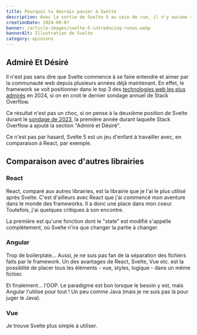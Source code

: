 ```yaml
---
title: Pourquoi tu devrais passer à Svelte
description: Avec la sortie de Svelte 5 au coin de rue, il n'y aucune raison pour laquelle tu ne devrais pas l'utiliser. Et je vais t'expliquer pourquoi.
creationDate: 2024-09-07
banner: /article-images/svelte-5-introducing-runes.webp
bannerAlt: Illustration de Svelte
category: opinions
---
```


## Admiré Et Désiré

Il n'est pas sans dire que Svelte commence à se faire entendre et aimer par la
communauté web depuis plusieurs années déjà maintenant. En effet, le framework
se voit positionner dans le top 3 des [technologies web les plus admirés](https://survey.stackoverflow.co/2024/technology#2-web-frameworks-and-technologies)
en 2024, si on en croit le dernier sondage annuel de Stack Overflow.

Ce résultat n'est pas un choc, si on pense à la deuxième position de Svelte
durant le [sondage de 2023](https://survey.stackoverflow.co/2023/#web-frameworks-and-technologies),
la première année durant laquelle Stack Overflow a ajouté la section "Admiré et
Désiré".

Ce n'est pas par hasard, Svelte 5 est un jeu d'enfant à travailler avec, en
comparaison à React, par exemple.

## Comparaison avec d'autres librairies

### React

React, comparé aux autres librairies, est la librairie que je l'ai le plus
utilisé après Svelte. C'est d'ailleurs avec React que j'ai commencé mon
aventure dans le monde des frameworks. Il a donc une place dans mon coeur.
Toutefois, j'ai quelques critiques à son encontre.

La première est qu'une fonction dont le "state" est modifié s'appelle
complètement, où Svelte n'ira que changer la partie à changer.

### Angular

Trop de boilerplate... Aussi, je ne suis pas fan de la séparation des fichiers
faits par le framework. Un des avantages de React, Svelte, Vue etc. est la
possiblité de placer tous les éléments - vue, styles, logique - dans un même
fichier.

Et finalement... l'OOP. Le paradigme est bon lorsque le besoin y est,
mais Angular l'utilise pour tout ! Un peu comme Java (mais je ne suis pas là
pour juger le Java).

### Vue

Je trouve Svelte plus simple à utiliser.
